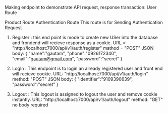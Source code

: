 

Making endpoint to demonstrate API request, response transaction:
User Route

Product Route
Authentication Route 
This route is for Sending Authentication Request 
1. Register : this end point is mode to create new USer into the database and frondend will recieve response as a  cookie.
URL = "http://localhost:7000/api/v1/auth/register"
mathod = "POST"
JSON body: 
{
    "name":"gautam",
    "phone":"0926172340",
    "email":"gautam@gmail.com",
    "password":"secret"
}

2. LogIn : This endpoint is to login an already registered user and front end will recieve cookie.
URL: "http://localhost:7000/api/v1/auth/login"
method: "POST"
JSON body: 
{
    "identifier":"9109390639",
    "password":"secret"
}

3. Logout : This logout is assigned to logout the user and remove cookie instantly.
URL: "http://localhost:7000/api/v1/auth/logout"
method: "GET"
no body required
